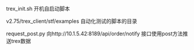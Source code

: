 trex_init.sh                                    开机自启动脚本

v2.75/trex_client/stf/examples  自动化测试的脚本的目录

request_post.py 			向http://10.1.5.42:8189/api/order/notify 接口使用post方法推送trex数据															